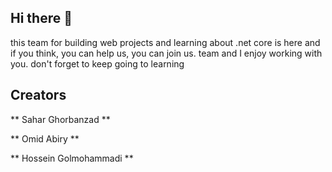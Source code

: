 ## Hi there 👋

this team for building web projects and learning about .net core is here and if you think, you can help us, you can join us.
team and I enjoy working with you. 
don't forget to keep going to learning

## Creators

<a herf="https://github.com/saharGhorbanzad">** Sahar Ghorbanzad **</a>

<a herf="https://github.com/OmidAbiry">** Omid Abiry ** </a>

<a herf="https://github.com/Hosein201">** Hossein Golmohammadi **</a>
<!--

**Here are some ideas to get you started:**

🙋‍♀️ A short introduction - what is your organization all about?
🌈 Contribution guidelines - how can the community get involved?
👩‍💻 Useful resources - where can the community find your docs? Is there anything else the community should know?
🍿 Fun facts - what does your team eat for breakfast?
🧙 Remember, you can do mighty things with the power of [Markdown](https://docs.github.com/github/writing-on-github/getting-started-with-writing-and-formatting-on-github/basic-writing-and-formatting-syntax)
-->
